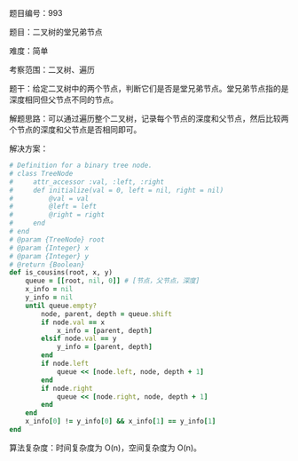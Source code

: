 题目编号：993

题目：二叉树的堂兄弟节点

难度：简单

考察范围：二叉树、遍历

题干：给定二叉树中的两个节点，判断它们是否是堂兄弟节点。堂兄弟节点指的是深度相同但父节点不同的节点。

解题思路：可以通过遍历整个二叉树，记录每个节点的深度和父节点，然后比较两个节点的深度和父节点是否相同即可。

解决方案：

```ruby
# Definition for a binary tree node.
# class TreeNode
#     attr_accessor :val, :left, :right
#     def initialize(val = 0, left = nil, right = nil)
#         @val = val
#         @left = left
#         @right = right
#     end
# end
# @param {TreeNode} root
# @param {Integer} x
# @param {Integer} y
# @return {Boolean}
def is_cousins(root, x, y)
    queue = [[root, nil, 0]] # [节点，父节点，深度]
    x_info = nil
    y_info = nil
    until queue.empty?
        node, parent, depth = queue.shift
        if node.val == x
            x_info = [parent, depth]
        elsif node.val == y
            y_info = [parent, depth]
        end
        if node.left
            queue << [node.left, node, depth + 1]
        end
        if node.right
            queue << [node.right, node, depth + 1]
        end
    end
    x_info[0] != y_info[0] && x_info[1] == y_info[1]
end
```

算法复杂度：时间复杂度为 O(n)，空间复杂度为 O(n)。